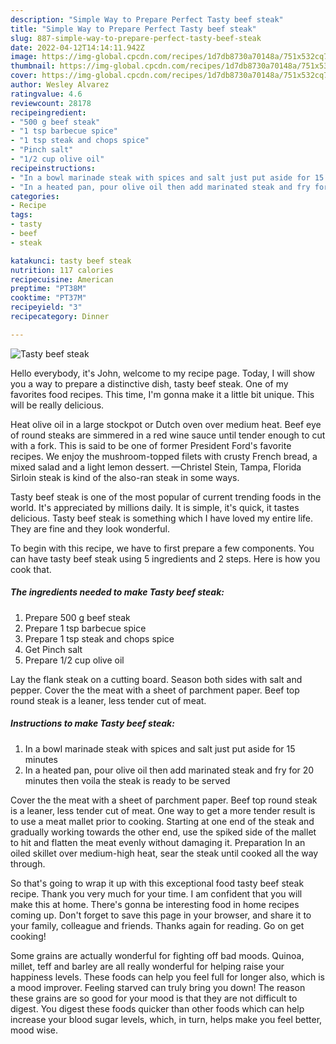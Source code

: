 ```yaml
---
description: "Simple Way to Prepare Perfect Tasty beef steak"
title: "Simple Way to Prepare Perfect Tasty beef steak"
slug: 887-simple-way-to-prepare-perfect-tasty-beef-steak
date: 2022-04-12T14:14:11.942Z
image: https://img-global.cpcdn.com/recipes/1d7db8730a70148a/751x532cq70/tasty-beef-steak-recipe-main-photo.jpg
thumbnail: https://img-global.cpcdn.com/recipes/1d7db8730a70148a/751x532cq70/tasty-beef-steak-recipe-main-photo.jpg
cover: https://img-global.cpcdn.com/recipes/1d7db8730a70148a/751x532cq70/tasty-beef-steak-recipe-main-photo.jpg
author: Wesley Alvarez
ratingvalue: 4.6
reviewcount: 28178
recipeingredient:
- "500 g beef steak"
- "1 tsp barbecue spice"
- "1 tsp steak and chops spice"
- "Pinch salt"
- "1/2 cup olive oil"
recipeinstructions:
- "In a bowl marinade steak with spices and salt just put aside for 15 minutes"
- "In a heated pan, pour olive oil then add marinated steak and fry for 20 minutes then voila the steak is ready to be served"
categories:
- Recipe
tags:
- tasty
- beef
- steak

katakunci: tasty beef steak 
nutrition: 117 calories
recipecuisine: American
preptime: "PT38M"
cooktime: "PT37M"
recipeyield: "3"
recipecategory: Dinner

---
```



![Tasty beef steak](https://img-global.cpcdn.com/recipes/1d7db8730a70148a/751x532cq70/tasty-beef-steak-recipe-main-photo.jpg)

Hello everybody, it's John, welcome to my recipe page. Today, I will show you a way to prepare a distinctive dish, tasty beef steak. One of my favorites food recipes. This time, I'm gonna make it a little bit unique. This will be really delicious.

Heat olive oil in a large stockpot or Dutch oven over medium heat. Beef eye of round steaks are simmered in a red wine sauce until tender enough to cut with a fork. This is said to be one of former President Ford&#39;s favorite recipes. We enjoy the mushroom-topped filets with crusty French bread, a mixed salad and a light lemon dessert. —Christel Stein, Tampa, Florida Sirloin steak is kind of the also-ran steak in some ways.

Tasty beef steak is one of the most popular of current trending foods in the world. It's appreciated by millions daily. It is simple, it's quick, it tastes delicious. Tasty beef steak is something which I have loved my entire life. They are fine and they look wonderful.


To begin with this recipe, we have to first prepare a few components. You can have tasty beef steak using 5 ingredients and 2 steps. Here is how you cook that.

<!--inarticleads1-->

##### The ingredients needed to make Tasty beef steak:

1. Prepare 500 g beef steak
1. Prepare 1 tsp barbecue spice
1. Prepare 1 tsp steak and chops spice
1. Get Pinch salt
1. Prepare 1/2 cup olive oil


Lay the flank steak on a cutting board. Season both sides with salt and pepper. Cover the the meat with a sheet of parchment paper. Beef top round steak is a leaner, less tender cut of meat. 

<!--inarticleads2-->

##### Instructions to make Tasty beef steak:

1. In a bowl marinade steak with spices and salt just put aside for 15 minutes
1. In a heated pan, pour olive oil then add marinated steak and fry for 20 minutes then voila the steak is ready to be served


Cover the the meat with a sheet of parchment paper. Beef top round steak is a leaner, less tender cut of meat. One way to get a more tender result is to use a meat mallet prior to cooking. Starting at one end of the steak and gradually working towards the other end, use the spiked side of the mallet to hit and flatten the meat evenly without damaging it. Preparation In an oiled skillet over medium-high heat, sear the steak until cooked all the way through. 

So that's going to wrap it up with this exceptional food tasty beef steak recipe. Thank you very much for your time. I am confident that you will make this at home. There's gonna be interesting food in home recipes coming up. Don't forget to save this page in your browser, and share it to your family, colleague and friends. Thanks again for reading. Go on get cooking!

Some grains are actually wonderful for fighting off bad moods. Quinoa, millet, teff and barley are all really wonderful for helping raise your happiness levels. These foods can help you feel full for longer also, which is a mood improver. Feeling starved can truly bring you down! The reason these grains are so good for your mood is that they are not difficult to digest. You digest these foods quicker than other foods which can help increase your blood sugar levels, which, in turn, helps make you feel better, mood wise.
